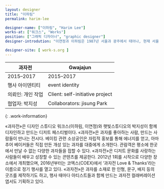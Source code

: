```yaml
---
layout: designer
title: "이하림"
permalink: harim-lee

designer-name: ["이하림", "Harim Lee"]
works-at: ["워크스", "Works"]
position: ["그래픽 디자이너", "graphic designer"]
designer-introdution: "이연정과 이하림은 1987년 서울과 광주에서 태어나, 현재 서울 이태원을 기반으로 활동하는 그래픽 디자이너 듀오다. 함께 국민대학교에서 공업디자인을 전공했고, 2012년 워크스를 오픈, 같은 해 1회 «과자전»을 열었다. 현재 그래픽 디자이너와 기획자로서의 중첩적인 작업을 해 나가고 있다."

designer-site: [ work-s.org ]
---
```


| 과자전 | Gwajajun |
|----------------|----------------|
| 2015–2017 | 2015–2017 |
| 행사 아이덴티티 | event identity |
| 의뢰인: 개인 작업 | Client: self-initiative project |
| 협업자: 박지성 | Collaborators: jisung Park |
{: .work-information}

«과자전»은 디자인 스튜디오 워크스(이하림, 이연정)와 햇빛스튜디오의 박지성이 함께 디자인하고 만드는 디저트 페스티벌이다. «과자전»은 과자를 좋아하는 사람, 만드는 사람들이 만나는 전시다. 베이킹 관련 소상공인은 자립적 홍보를 통해 에너지를 얻고, 아마추어 베이커들은 직접 만든 개성 있는 과자를 대중에게 소개한다. 관람객은 평소에 한곳에서 만날 수 없는 다양한 과자들을 접할 수 있다. «과자전»은 디저트 문화를 사랑하는 사람들이 배우고 성장할 수 있는 콘텐츠를 제공한다. 2012년 1회를 시작으로 다양한 장소에서 개최했으며, 2016년부터는 코엑스(COEX)에서 ‘과자전 Love & Thanks’라는 이름으로 정기 행사를 열고 있다. «과자전»은 과자를 소재로 한 인형, 문구, 배지 등의 굿즈를 제작하기도 하고, 행사 때마다 아티스트들과 함께 만드는 과자전 컬래버레이션 엽서도 기획하고 있다.
